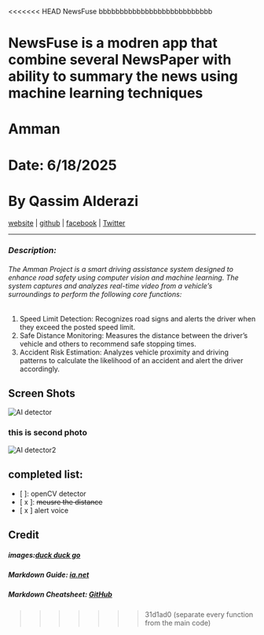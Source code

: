 <<<<<<< HEAD
NewsFuse 
bbbbbbbbbbbbbbbbbbbbbbbbbbb


NewsFuse is a modren app that combine several NewsPaper with ability to summary the news using machine learning techniques
=======
# Amman
# Date: 6/18/2025
# By Qassim Alderazi
[website](https://google.com) | [github](http://github.com) | [facebook](https://facebook.com) | [Twitter](https://x.com)
***
### ***Description:***
###### The Amman Project is a smart driving assistance system designed to enhance road safety using computer vision and machine learning. The system captures and analyzes real-time video from a vehicle’s surroundings to perform the following core functions:
1. Speed Limit Detection: Recognizes road signs and alerts the driver when they exceed the posted speed limit.
2. Safe Distance Monitoring: Measures the distance between the driver’s vehicle and others to recommend safe stopping times.
3. Accident Risk Estimation: Analyzes vehicle proximity and driving patterns to calculate the likelihood of an accident and alert the driver accordingly.
## Screen Shots
![AI detector](https://cdn-images-1.medium.com/v2/resize:fit:800/1*VXZ8CamGG2Z0M0N4t0Fmng.jpeg)
### this is second photo
![AI detector2](https://user-images.githubusercontent.com/26242097/48851021-0785f480-edd0-11e8-8ce4-cdfb78e8a849.png)

## completed list:
- [  ]: openCV detector
- [ x ]: ~~meusre the distance~~
- [ x ] alert voice
## **Credit**
##### images:[duck duck go](https://duckduckgo.com)
##### Markdown Guide: [ia.net](https://ia.net/writer/support/general/markdown-guide)
##### Markdown Cheatsheet: [GitHub](https://guides.github.com/pdfs/markdown-cheatsheet-online.pdf)
>>>>>>> 31d1ad0 (separate every function from the main code)
